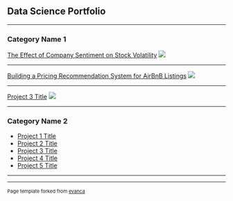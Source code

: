 ## Data Science Portfolio

---

### Category Name 1 

[The Effect of Company Sentiment on Stock Volatility](/stock_volatility)
<img src="images/dummy_thumbnail.jpg?raw=true"/>

---
[Building a Pricing Recommendation System for AirBnB Listings](/airbnb_pricing.md)
<img src="images/dummy_thumbnail.jpg?raw=true"/>

---
[Project 3 Title](/pdf/sample_presentation.pdf)
<img src="images/dummy_thumbnail.jpg?raw=true"/>

---

### Category Name 2

- [Project 1 Title](http://example.com/)
- [Project 2 Title](http://example.com/)
- [Project 3 Title](http://example.com/)
- [Project 4 Title](http://example.com/)
- [Project 5 Title](http://example.com/)

---




---
<p style="font-size:11px">Page template forked from <a href="https://github.com/evanca/quick-portfolio">evanca</a></p>
<!-- Remove above link if you don't want to attibute -->
